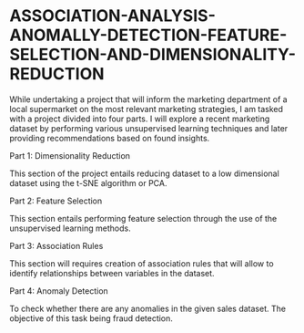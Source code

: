 # ASSOCIATION-ANALYSIS-ANOMALLY-DETECTION-FEATURE-SELECTION-AND-DIMENSIONALITY-REDUCTION

While undertaking a project that will inform the marketing department of a local supermarket on the most relevant marketing strategies, I am tasked with a project divided into four parts.  I will explore a recent marketing dataset by performing various unsupervised learning techniques and later providing recommendations based on found insights.

Part 1: Dimensionality Reduction

This section of the project entails reducing dataset to a low dimensional dataset using the t-SNE algorithm or PCA.

Part 2: Feature Selection

This section entails performing feature selection through the use of the unsupervised learning methods.

Part 3: Association Rules

This section will requires creation of association rules that will allow to identify relationships between variables in the dataset. 

Part 4: Anomaly Detection

To check whether there are any anomalies in the given sales dataset. The objective of this task being fraud detection.
